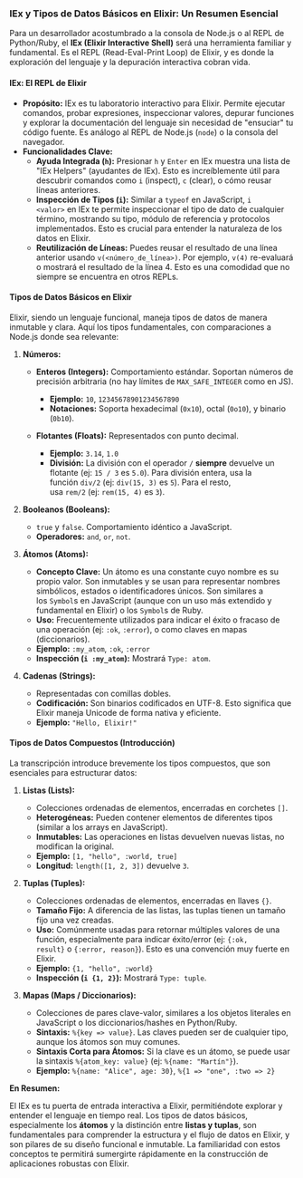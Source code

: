 ### IEx y Tipos de Datos Básicos en Elixir: Un Resumen Esencial
Para un desarrollador acostumbrado a la consola de Node.js o al REPL de Python/Ruby, el **IEx (Elixir Interactive Shell)** será una herramienta familiar y fundamental. Es el REPL (Read-Eval-Print Loop) de Elixir, y es donde la exploración del lenguaje y la depuración interactiva cobran vida.
#### IEx: El REPL de Elixir
- **Propósito:** IEx es tu laboratorio interactivo para Elixir. Permite ejecutar comandos, probar expresiones, inspeccionar valores, depurar funciones y explorar la documentación del lenguaje sin necesidad de "ensuciar" tu código fuente. Es análogo al REPL de Node.js (`node`) o la consola del navegador.
- **Funcionalidades Clave:**
    - **Ayuda Integrada (`h`):** Presionar `h` y `Enter` en IEx muestra una lista de "IEx Helpers" (ayudantes de IEx). Esto es increíblemente útil para descubrir comandos como `i` (inspect), `c` (clear), o cómo reusar líneas anteriores.
    - **Inspección de Tipos (`i`):** Similar a `typeof` en JavaScript, `i <valor>` en IEx te permite inspeccionar el tipo de dato de cualquier término, mostrando su tipo, módulo de referencia y protocolos implementados. Esto es crucial para entender la naturaleza de los datos en Elixir.
    - **Reutilización de Líneas:** Puedes reusar el resultado de una línea anterior usando `v(<número_de_línea>)`. Por ejemplo, `v(4)` re-evaluará o mostrará el resultado de la línea 4. Esto es una comodidad que no siempre se encuentra en otros REPLs.
#### Tipos de Datos Básicos en Elixir
Elixir, siendo un lenguaje funcional, maneja tipos de datos de manera inmutable y clara. Aquí los tipos fundamentales, con comparaciones a Node.js donde sea relevante:

1. **Números:**
    
    - **Enteros (Integers):** Comportamiento estándar. Soportan números de precisión arbitraria (no hay límites de `MAX_SAFE_INTEGER` como en JS).
        
        - **Ejemplo:** `10`, `12345678901234567890`
        - **Notaciones:** Soporta hexadecimal (`0x10`), octal (`0o10`), y binario (`0b10`).
        
    - **Flotantes (Floats):** Representados con punto decimal.
        
        - **Ejemplo:** `3.14`, `1.0`
        - **División:** La división con el operador `/` **siempre** devuelve un flotante (ej: `15 / 3` es `5.0`). Para división entera, usa la función `div/2` (ej: `div(15, 3)` es `5`). Para el resto, usa `rem/2` (ej: `rem(15, 4)` es `3`).
        
    
2. **Booleanos (Booleans):**
    
    - `true` y `false`. Comportamiento idéntico a JavaScript.
    - **Operadores:** `and`, `or`, `not`.
    
3. **Átomos (Atoms):**
    
    - **Concepto Clave:** Un átomo es una constante cuyo nombre es su propio valor. Son inmutables y se usan para representar nombres simbólicos, estados o identificadores únicos. Son similares a los `Symbol`s en JavaScript (aunque con un uso más extendido y fundamental en Elixir) o los `Symbol`s de Ruby.
    - **Uso:** Frecuentemente utilizados para indicar el éxito o fracaso de una operación (ej: `:ok`, `:error`), o como claves en mapas (diccionarios).
    - **Ejemplo:** `:my_atom`, `:ok`, `:error`
    - **Inspección (`i :my_atom`):** Mostrará `Type: atom`.
    
4. **Cadenas (Strings):**
    
    - Representadas con comillas dobles.
    - **Codificación:** Son binarios codificados en UTF-8. Esto significa que Elixir maneja Unicode de forma nativa y eficiente.
    - **Ejemplo:** `"Hello, Elixir!"`
    

#### Tipos de Datos Compuestos (Introducción)

La transcripción introduce brevemente los tipos compuestos, que son esenciales para estructurar datos:

1. **Listas (Lists):**
    
    - Colecciones ordenadas de elementos, encerradas en corchetes `[]`.
    - **Heterogéneas:** Pueden contener elementos de diferentes tipos (similar a los arrays en JavaScript).
    - **Inmutables:** Las operaciones en listas devuelven nuevas listas, no modifican la original.
    - **Ejemplo:** `[1, "hello", :world, true]`
    - **Longitud:** `length([1, 2, 3])` devuelve `3`.
    
2. **Tuplas (Tuples):**
    
    - Colecciones ordenadas de elementos, encerradas en llaves `{}`.
    - **Tamaño Fijo:** A diferencia de las listas, las tuplas tienen un tamaño fijo una vez creadas.
    - **Uso:** Comúnmente usadas para retornar múltiples valores de una función, especialmente para indicar éxito/error (ej: `{:ok, result}` o `{:error, reason}`). Esto es una convención muy fuerte en Elixir.
    - **Ejemplo:** `{1, "hello", :world}`
    - **Inspección (`i {1, 2}`):** Mostrará `Type: tuple`.
    
3. **Mapas (Maps / Diccionarios):**
    
    - Colecciones de pares clave-valor, similares a los objetos literales en JavaScript o los diccionarios/hashes en Python/Ruby.
    - **Sintaxis:** `%{key => value}`. Las claves pueden ser de cualquier tipo, aunque los átomos son muy comunes.
    - **Sintaxis Corta para Átomos:** Si la clave es un átomo, se puede usar la sintaxis `%{atom_key: value}` (ej: `%{name: "Martín"}`).
    - **Ejemplo:** `%{name: "Alice", age: 30}`, `%{1 => "one", :two => 2}`
    

**En Resumen:**

El IEx es tu puerta de entrada interactiva a Elixir, permitiéndote explorar y entender el lenguaje en tiempo real. Los tipos de datos básicos, especialmente los **átomos** y la distinción entre **listas y tuplas**, son fundamentales para comprender la estructura y el flujo de datos en Elixir, y son pilares de su diseño funcional e inmutable. La familiaridad con estos conceptos te permitirá sumergirte rápidamente en la construcción de aplicaciones robustas con Elixir.
